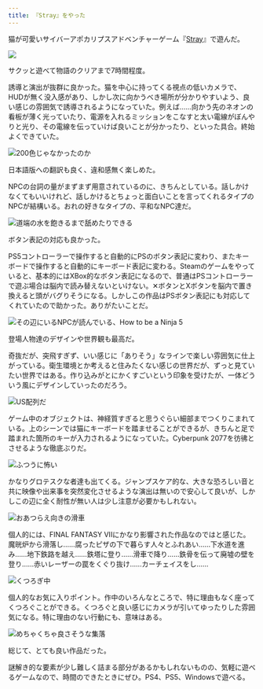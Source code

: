 ```yaml
---
title: 『Stray』をやった
---
```

猫が可愛いサイバーアポカリプスアドベンチャーゲーム『[Stray](https://store.steampowered.com/app/1332010/Stray/?l=japanese)』で遊んだ。

![](https://lh3.googleusercontent.com/D83hIXkHdXmsl6UNc2SUCmuY1i9bdGbsW3MX37WtHoWKLhgWp-tOr60Iu4H6bGKfF66ejdHiBaisdE5kjsNHzMJxE1I8K4RrIfoUgoTazk50voanNi63zXW_NnZLpsHRiclDHMGABwthr4zZ0TVgCtu8eqv5VGYzxGPAe6QFb4HXw4p9Lf42BOnZpcfrfA)

サクッと遊べて物語のクリアまで7時間程度。

誘導と演出が抜群に良かった。猫を中心に持ってくる視点の低いカメラで、HUDが無く没入感があり、しかし次に向かうべき場所が分かりやすいよう、良い感じの雰囲気で誘導されるようになっていた。例えば……向かう先のネオンの看板が薄く光っていたり、電源を入れるミッションをこなすと太い電線がぼんやりと光り、その電線を伝っていけば良いことが分かったり、といった具合。終始よくできていた。

![](https://lh3.googleusercontent.com/Yk6-TpyvUS0pCay9boc6Dhfxo9LmkDlY722Gd4lsLdqI2XNA8DixFjvaEngN2KRBmwfb_tuwYKMc0rhwF5wAkwOgxDYX_Cc3ELNULSGE8ZP0sjvaRyevKlR-J4G1U5JkoWQiA-pcN4PonQxLvUbE627Ykp5oIjn1gFF5VA8VSScGcpt3QIpfEpCyNkwDyw "200色じゃなかったのか")

日本語版への翻訳も良く、違和感無く楽しめた。

NPCの台詞の量がまずまず用意されているのに、きちんとしている。話しかけなくてもいいけれど、話しかけるとちょっと面白いことを言ってくれるタイプのNPCが結構いる。おれの好きなタイプの、平和なNPC達だ。

![](https://lh3.googleusercontent.com/eMkL80MhATDD3wmS7pAuJQiX4lYtvZfnmr00YM3oc5RL1mUxKuC_u11eqnbl3-gr_dJfiX_3CH7wCRfrHhWf3MjUauQJNXHXkanKslmX-Ke9VKOKvLHceKjr6RiI1sLL5tUneOW5bM_EzQwL5I9Cx6suHrPErV1SuaKOqzryquiP1PmO3AU1rHYGcyBuVQ "道端の水を飽きるまで舐めたりできる")

ボタン表記の対応も良かった。

PS5コントローラーで操作すると自動的にPSのボタン表記に変わり、またキーボードで操作すると自動的にキーボード表記に変わる。Steamのゲームをやっていると、基本的にはXBox的なボタン表記になるので、普通はPSコントローラーで遊ぶ場合は脳内で読み替えないといけない。✕ボタンとXボタンを脳内で置き換えると頭がバグりそうになる。しかしこの作品はPSボタン表記にも対応してくれていたので助かった。ありがたいことだ。

![](https://lh5.googleusercontent.com/eq8LBd5NVvaI0ViZg_sNWpViE89IFAgY81r9o_28Wl1QmeVBlOvcT6y9LxA5Lshifm8JpmBEW_mO7vDoiZefaIdQnHgF_l-11_biY9DOEOm9iCBM8_E-vGDlQPkVkM1CurLN49ddumMYI1v7Y6EGWxsIfMklaQ5m-1N2NStPJHRH2PIC0lWY3xhlBAogzA "その辺にいるNPCが読んでいる、How to be a Ninja 5")

登場人物達のデザインや世界観も最高だ。

奇抜だが、突飛すぎず、いい感じに「ありそう」なラインで楽しい雰囲気に仕上がっている。衛生環境とか考えると住みたくない感じの世界だが、ずっと見ていたい世界ではある。作り込みがとにかくすごいという印象を受けたが、一体どういう風にデザインしていったのだろう。

![](https://lh6.googleusercontent.com/QdHH2djQKTVG9Z2UJ6ozV3s5hR6UMEwZP2qURxuA5NimQTDpxztjLuJdWAm8vp-IzojB7J-0-ugxRqGaZ_f9cgU40IcUpQ6mFjhhOOsWXgD_GxtmeAxL31aV2ASLCShzlk7Ex9nMDCVkBif5oLThZvlXFipFK0Z2Q-Lxphl8mXlv59ec3_oj2ePYzB9f7w "US配列だ")

ゲーム中のオブジェクトは、神経質すぎると思うぐらい細部までつくりこまれている。上のシーンでは猫にキーボードを踏ませることができるが、きちんと足で踏まれた箇所のキーが入力されるようになっていた。Cyberpunk 2077を彷彿とさせるような徹底ぶりだ。

![](https://lh5.googleusercontent.com/j6TjkUPOe12CKSmlHFLi6x1wGdn248rh7BhjNhAA42W_-OmxYNIJ52hxIDXSZCoEmv17iHB12YqbCSYRo99j_lxPEfD94yAjdul_d_H_e15wYCrKPwW8bWki4a463ROvrTIsAbZdex8T_HvQ-9TSKRNzVAQ1cnR_6QNqOMwKknRe0qxQQkRjySXuMQEbJA "ふつうに怖い")

かなりグロテスクな者達も出てくる。ジャンプスケア的な、大きな恐ろしい音と共に映像や出来事を突然変化させるような演出は無いので安心して良いが、しかしこの辺に全く耐性が無い人は少し注意が必要かもしれない。

![](https://lh5.googleusercontent.com/_SuHpiOH37SIpLt0z6nvsf3G_aUXhd4jlx4lMxthEgKpqazR4-xfTFfSmLCO-0H8HxAz5R-3y-kqlESRayR5PmMrvm9p7-MZMuRsZ-8TU2RgT3YzJBtDWXAAqFdd3Nfi-DJEDrWyAs-AR3zQhH31apNoaZHvAYPl-YxLY9aloSXrhh2mhp-iEoFYIE3G9g "おあつらえ向きの滑車")

個人的には、FINAL FANTASY VIIにかなり影響された作品なのではと感じた。魔晄炉から滑落し……腐ったピザの下で暮らす人々とふれあい……下水道を進み……地下鉄路を越え……鉄塔に登り……滑車で降り……鉄骨を伝って廃墟の壁を登り……赤いレーザーの罠をくぐり抜け……カーチェイスをし……

![](https://lh6.googleusercontent.com/_SeyzduITaCNU6Baatf4Fnxm6bytEbypDL7wdXVQcjd_cB0nU6N3oY6Uy-DoLFKwN20I6Kot3YTrgLqU53B30-YitOO1N4rVHu9X17GvFCJX_8Jx6IAX_PMa5AeZ2nb3ksbO5sjqsgXRK2NRCwQ5PsmZRzPvOweG9A29XobdUB-ANZKjnpUVXmbzgSpuKA "くつろぎ中")

個人的なお気に入りポイント。作中のいろんなところで、特に理由もなく座ってくつろぐことができる。くつろぐと良い感じにカメラが引いてゆったりした雰囲気になる。特に理由のない行動にも、意味はある。

![](https://lh3.googleusercontent.com/0KMvIfPt8tC3SaOKkIaLziFLKFF0et0GVxCOB4CXtbMCQT3Pf9G-hX5cGMGpJaYFWU5SlHZqvJU3ck8wmXJp_G_2EqekXn1DJgj3VMOJ2ZM2Z29O6A1qwMMCsMDNcb3i-ue2vP5jJY8zlSaG_lMwd-_cUKoctC5PT-lU2Oi0JxY0Vp_p-CogjZ1Fz5OX4A "めちゃくちゃ良さそうな集落")

総じて、とても良い作品だった。

謎解き的な要素が少し難しく詰まる部分があるかもしれないものの、気軽に遊べるゲームなので、時間のできたときにぜひ。PS4、PS5、Windowsで遊べる。

